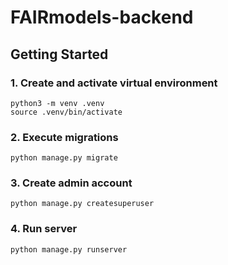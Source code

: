 # FAIRmodels-backend

## Getting Started

### 1. Create and activate virtual environment

```
python3 -m venv .venv
source .venv/bin/activate
```

### 2. Execute migrations

```
python manage.py migrate
```

### 3. Create admin account

```
python manage.py createsuperuser
```

### 4. Run server

```
python manage.py runserver
```
